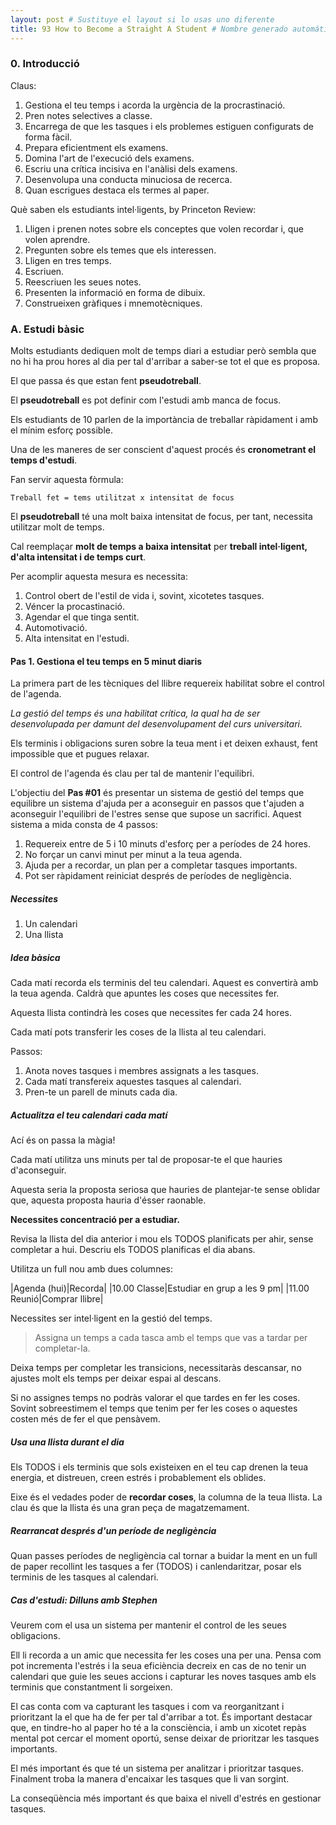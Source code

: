 ```yaml
---
layout: post # Sustituye el layout si lo usas uno diferente
title: 93 How to Become a Straight A Student # Nombre generado automáticamente
---
```


### 0. Introducció ###

Claus:

1. Gestiona el teu temps i acorda la urgència de la procrastinació.
2. Pren notes selectives a classe.
3. Encarrega de que les tasques i els problemes estiguen configurats de forma fàcil.
4. Prepara eficientment els examens.
5. Domina l'art de l'execució dels examens.
6. Escriu una crítica incisiva en l'anàlisi dels examens.
7. Desenvolupa una conducta minuciosa de recerca.
8. Quan escrigues destaca els termes al paper.

Què saben els estudiants intel·ligents, by Princeton Review:

1. Lligen i prenen notes sobre els conceptes que volen recordar i, que volen aprendre.
2. Pregunten sobre els temes que els interessen.
3. Lligen en tres temps.
4. Escriuen.
5. Reescriuen les seues notes.
6. Presenten la informació en forma de dibuix.
7. Construeixen gràfiques i mnemotècniques.

### A. Estudi bàsic ###

Molts estudiants dediquen molt de temps diari a estudiar però sembla que no hi ha prou hores al dia per tal d'arribar a saber-se tot el que es proposa.

El que passa és que estan fent **pseudotreball**.

El **pseudotreball** es pot definir com l'estudi amb manca de focus.

Els estudiants de 10 parlen de la importància de treballar ràpidament i amb el mínim esforç possible.

Una de les maneres de ser conscient d'aquest procés és **cronometrant el temps d'estudi**.

Fan servir aquesta fòrmula:

    Treball fet = tems utilitzat x intensitat de focus

El **pseudotreball** té una molt baixa intensitat de focus, per tant, necessita utilitzar molt de temps.

Cal reemplaçar **molt de temps a baixa intensitat** per **treball intel·ligent, d'alta intensitat i de temps curt**.

Per acomplir aquesta mesura es necessita:

1. Control obert de l'estil de vida i, sovint, xicotetes tasques.
2. Véncer la procastinació.
3. Agendar el que tinga sentit.
4. Automotivació.
5. Alta intensitat en l'estudi.

#### Pas 1. Gestiona el teu temps en 5 minut diaris ####

La primera part de les tècniques del llibre requereix habilitat sobre el control de l'agenda.

*La gestió del temps és una habilitat crítica, la qual ha de ser desenvolupada per damunt del desenvolupament del curs universitari.*

Els terminis i obligacions suren sobre la teua ment i et deixen exhaust, fent impossible que et pugues relaxar.

El control de l'agenda és clau per tal de mantenir l'equilibri.

L'objectiu del **Pas #01** és presentar un sistema de gestió del temps que equilibre un sistema d'ajuda per a aconseguir en passos que t'ajuden a aconseguir l'equilibri de l'estres sense que supose un sacrifici. Aquest sistema a mida consta de 4 passos:

1. Requereix entre de 5 i 10 minuts d'esforç per a períodes de 24 hores.
2. No forçar un canvi minut per minut a la teua agenda.
3. Ajuda per a recordar, un plan per a completar tasques importants.
4. Pot ser ràpidament reiniciat després de períodes de negligència.

##### Necessites #####

1. Un calendari
2. Una llista

##### Idea bàsica #####

Cada matí recorda els terminis del teu calendari. Aquest es convertirà amb la teua agenda. Caldrà que apuntes les coses que necessites fer.

Aquesta llista contindrà les coses que necessites fer cada 24 hores.

Cada matí pots transferir les coses de la llista al teu calendari.

Passos:

1. Anota noves tasques i membres assignats a les tasques.
2. Cada matí transfereix aquestes tasques al calendari.
3. Pren-te un parell de minuts cada dia.

##### Actualitza el teu calendari cada matí #####

Ací és on passa la màgia!

Cada matí utilitza uns minuts per tal de proposar-te el que hauries d'aconseguir.

Aquesta seria la proposta seriosa que hauries de plantejar-te sense oblidar que, aquesta proposta hauria d'ésser raonable.

**Necessites concentració per a estudiar.**

Revisa la llista del dia anterior i mou els TODOS planificats per ahir, sense completar a hui. Descriu els TODOS planificas el dia abans.

Utilitza un full nou amb dues columnes:

|Agenda (hui)|Recorda|
|10.00 Classe|Estudiar en grup a les 9 pm|
|11.00 Reunió|Comprar llibre|

Necessites ser intel·ligent en la gestió del temps.

> Assigna un temps a cada tasca amb el temps que vas a tardar per completar-la.

Deixa temps per completar les transicions, necessitaràs descansar, no ajustes molt els temps per deixar espai al descans.

Si no assignes temps no podràs valorar el que tardes en fer les coses. Sovint sobreestimem el temps que tenim per fer les coses o aquestes costen més de fer el que pensàvem.

##### Usa una llista durant el dia #####

Els TODOS i els terminis que sols existeixen en el teu cap drenen la teua energia, et distreuen, creen estrés i probablement els oblides.

Eixe és el vedades poder de **recordar coses**, la columna de la teua llista. La clau és que la llista és una gran peça de magatzemament.

##### Rearrancat després d'un període de negligència #####

Quan passes períodes de negligència cal tornar a buidar la ment en un full de paper recollint les tasques a fer (TODOS) i canlendaritzar, posar els terminis de les tasques al calendari.

##### Cas d'estudi: Dilluns amb Stephen #####

Veurem com el usa un sistema per mantenir el control de les seues obligacions.

Ell li recorda a un amic que necessita fer les coses una per una. Pensa com pot incrementa l'estrés i la seua eficiència decreix en cas de no tenir un calendari que guie les seues accions i capturar les noves tasques amb els terminis que constantment li sorgeixen.

El cas conta com va capturant les tasques i com va reorganitzant i prioritzant la el que ha de fer per tal d'arribar a tot. És important destacar que, en tindre-ho al paper ho té a la consciència, i amb un xicotet repàs mental pot cercar el moment oportú, sense deixar de prioritzar les tasques importants.

El més important és que té un sistema per analitzar i prioritzar tasques. Finalment troba la manera d'encaixar les tasques que li van sorgint.

La conseqüència més important és que baixa el nivell d'estrés en gestionar tasques.

